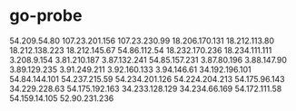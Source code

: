 # go-probe
54.209.54.80 107.23.201.156 107.23.230.99 18.206.170.131 18.212.113.80 18.212.138.223 18.212.145.67 54.86.112.54 18.232.170.236 18.234.111.111 3.208.9.154 3.81.210.187 3.87.132.241 54.85.157.231 3.87.80.196 3.88.147.90 3.89.129.235 3.91.249.211 3.92.160.133 3.94.146.61 34.192.196.101 54.84.144.101 54.237.215.59 54.234.201.126 54.224.204.213 54.175.96.143 34.229.228.63 54.175.192.163 34.233.128.129 34.234.66.169 54.172.111.58 54.159.14.105 52.90.231.236